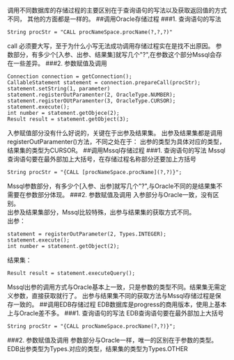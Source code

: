 调用不同数据库的存储过程的主要区别在于查询语句的写法以及获取返回值的方式不同，
其他的方面都是一样的。
##调用Oracle存储过程
###1. 查询语句的写法
```
String procStr = "CALL procNameSpace.procName(?,?,?)"
```
call 必须要大写，至于为什么小写无法成功调用存储过程实在是找不出原因。
参数部分，有多少个[入参、出参、结果集]就写几个"?",在参数这个部分Mssql会存在一些差异。
###2. 参数赋值及调用
```
Connection connection = getConnection();
CallableStatement statement = connection.prepareCall(procStr);
statement.setString(1, parameter)
statement.registerOutParamenter(2, OracleType.NUMBER);
statement.registerOUtParamenter(3, OracleType.CURSOR);
statement.execute();
int number = statement.getObjece(2);
Result result = statement.getObject(3);
```
入参赋值部分没有什么好说的，关键在于出参及结果集。
出参及结果集都是调用registerOutParamenter()方法，不同之处在于：
出参的类型为具体对应的类型，结果集的类型为CURSOR。
##调用Mssql存储过程
###1. 查询语句的写法
Mssql查询语句要在最外部加上大括号，在存储过程名称部分还要加上方括号
```
String procStr = "{CALL [procNameSpace.procName](?,?)}";
```
Mssql参数部分，有多少个[入参、出参]就写几个"?",与Oracle不同的是结果集不需要在参数部分体现。
###2. 参数赋值及调用
入参部分与Oracle一致，没有区别。  
出参及结果集部分，Mssql比较特殊，出参与结果集的获取方式不同。  
出参：
```
statement = registerOutParameter(2, Types.INTEGER);
statement.execute();
int number = statement.getObject(2);
```
结果集：  
```
Result result = statement.executeQuery();
```
Mssql出参的调用方式与Oracle基本上一致，只是参数的类型不同。结果集无需定义参数，直接获取就行了。
出参与结果集不同的获取方法与Mssql存储过程是保存一致的。
##调用EDB存储过程
EDB数据库是progress的商用版本，使用上基本上与Oracle差不多。
###1. 查询语句的写法
EDB查询语句要在最外部加上大括号
```
String procStr = "{CALL procNameSpace.procName(?,?)}";
```
###2. 参数赋值及调用
参数部分与Oracle一样，唯一的区别在于参数的类型。  
EDB出参类型为Types.对应的类型，结果集的类型为Types.OTHER


